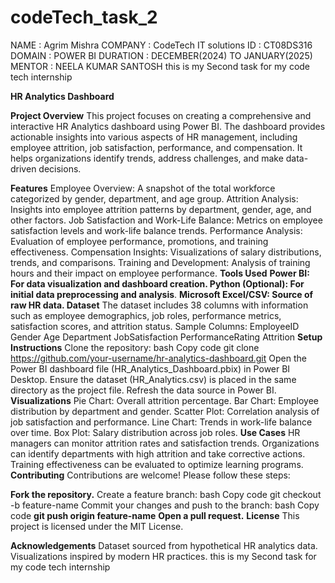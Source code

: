 # codeTech_task_2

NAME : Agrim Mishra 
COMPANY : CodeTech IT solutions 
ID : CT08DS316 
DOMAIN : POWER BI 
DURATION : DECEMBER(2024) TO JANUARY(2025) 
MENTOR : NEELA KUMAR SANTOSH 
this is my Second task for my code tech internship


**HR Analytics Dashboard**

**Project Overview**
This project focuses on creating a comprehensive and interactive HR Analytics dashboard using Power BI. The dashboard provides actionable insights into various aspects of HR management, including employee attrition, job satisfaction, performance, and compensation. It helps organizations identify trends, address challenges, and make data-driven decisions.

**Features**
Employee Overview: A snapshot of the total workforce categorized by gender, department, and age group.
Attrition Analysis: Insights into employee attrition patterns by department, gender, age, and other factors.
Job Satisfaction and Work-Life Balance: Metrics on employee satisfaction levels and work-life balance trends.
Performance Analysis: Evaluation of employee performance, promotions, and training effectiveness.
Compensation Insights: Visualizations of salary distributions, trends, and comparisons.
Training and Development: Analysis of training hours and their impact on employee performance.
**Tools Used**
**Power BI: For data visualization and dashboard creation.
Python (Optional): For initial data preprocessing and analysis**.
**Microsoft Excel/CSV: Source of raw HR data.
Dataset**
The dataset includes 38 columns with information such as employee demographics, job roles, performance metrics, satisfaction scores, and attrition status.
Sample Columns:
EmployeeID
Gender
Age
Department
JobSatisfaction
PerformanceRating
Attrition
**Setup Instructions**
Clone the repository:
bash
Copy code
git clone https://github.com/your-username/hr-analytics-dashboard.git
Open the Power BI dashboard file (HR_Analytics_Dashboard.pbix) in Power BI Desktop.
Ensure the dataset (HR_Analytics.csv) is placed in the same directory as the project file.
Refresh the data source in Power BI.
**Visualizations**
Pie Chart: Overall attrition percentage.
Bar Chart: Employee distribution by department and gender.
Scatter Plot: Correlation analysis of job satisfaction and performance.
Line Chart: Trends in work-life balance over time.
Box Plot: Salary distribution across job roles.
**Use Cases**
HR managers can monitor attrition rates and satisfaction trends.
Organizations can identify departments with high attrition and take corrective actions.
Training effectiveness can be evaluated to optimize learning programs.
**Contributing**
Contributions are welcome! Please follow these steps:

**Fork the repository.**
Create a feature branch:
bash
Copy code
git checkout -b feature-name
Commit your changes and push to the branch:
bash
Copy code
**git push origin feature-name**
**Open a pull request.**
**License**
This project is licensed under the MIT License.

**Acknowledgements**
Dataset sourced from hypothetical HR analytics data.
Visualizations inspired by modern HR practices.
this is my Second task for my code tech internship
